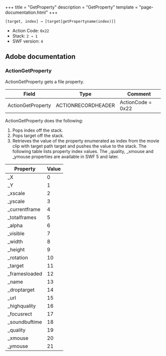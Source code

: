 +++
title = "GetProperty"
description = "GetProperty"
template = "page-documentation.html"
+++

```
[target, index] → [target[getPropertyname(index)]]
```

- Action Code: `0x22`
- Stack: `2 → 1`
- SWF version: `4`

## Adobe documentation

### ActionGetProperty

ActionGetProperty gets a file property.

| Field             | Type               | Comment           |
|-------------------|--------------------|-------------------|
| ActionGetProperty | ACTIONRECORDHEADER | ActionCode = 0x22 |

ActionGetProperty does the following:
1. Pops index off the stack.
2. Pops target off the stack.
3. Retrieves the value of the property enumerated as index from the movie clip with target path target and
pushes the value to the stack.
The following table lists property index values. The _quality, _xmouse and _ymouse properties are available in
SWF 5 and later.


| Property          | Value              |
|-------------------|--------------------|
| _X                | 0                  |
| _Y                | 1                  |
| _xscale           | 2                  |
| _yscale           | 3                  |
| _currentframe     | 4                  |
| _totalframes      | 5                  |
| _alpha            | 6                  |
| _visible          | 7                  |
| _width            | 8                  |
| _height           | 9                  |
| _rotation         | 10                 |
| _target           | 11                 |
| _framesloaded     | 12                 |
| _name             | 13                 |
| _droptarget       | 14                 |
| _url              | 15                 |
| _highquality      | 16                 |
| _focusrect        | 17                 |
| _soundbuftime     | 18                 |
| _quality          | 19                 |
| _xmouse           | 20                 |
| _ymouse           | 21                 |
